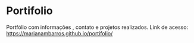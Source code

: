 # Portifolio
Portfólio com informações , contato e projetos realizados.
Link de acesso: https://marianambarros.github.io/portifolio/
